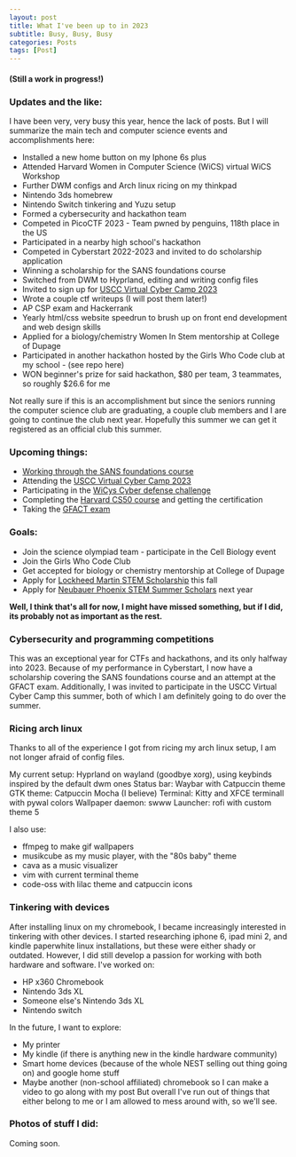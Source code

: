 ```yaml
---
layout: post
title: What I've been up to in 2023 
subtitle: Busy, Busy, Busy
categories: Posts
tags: [Post]
---
```

#### (Still a work in progress!)
### Updates and the like:

I have been very, very busy this year, hence the lack of posts. But I will summarize the main tech and computer science events and accomplishments here:

- Installed a new home button on my Iphone 6s plus
- Attended Harvard Women in Computer Science (WiCS) virtual WiCS Workshop
- Further DWM configs and Arch linux ricing on my thinkpad
- Nintendo 3ds homebrew
- Nintendo Switch tinkering and Yuzu setup
- Formed a cybersecurity and hackathon team
- Competed in PicoCTF 2023 - Team pwned by penguins, 118th place in the US
- Participated in a nearby high school's hackathon
- Competed in Cyberstart 2022-2023 and invited to do scholarship application
- Winning a scholarship for the SANS foundations course
- Switched from DWM to Hyprland, editing and writing config files 
- Invited to sign up for [USCC Virtual Cyber Camp 2023](https://www.uscyberchallenge.org/cyber-camps) 
- Wrote a couple ctf writeups (I will post them later!)
- AP CSP exam and Hackerrank
- Yearly html/css website speedrun to brush up on front end development and web design skills
- Applied for a biology/chemistry Women In Stem mentorship at College of Dupage 
- Participated in another hackathon hosted by the Girls Who Code club at my school - (see repo here)
- WON beginner's prize for said hackathon, $80 per team, 3 teammates, so roughly $26.6 for me

Not really sure if this is an accomplishment but since the seniors running the computer science club are graduating, a couple club members and I are going to continue the club next year. Hopefully this summer we can get it registered as an official club this summer. 

### Upcoming things:
- [Working through the SANS foundations course](https://www.sans.org/cyber-security-courses/foundations/)
- Attending the [USCC Virtual Cyber Camp 2023](https://www.uscyberchallenge.org/cyber-camps)
- Participating in the [WiCys Cyber defense challenge](https://www.wicys.org/benefits/cyber-defense-challenge-made-possible-by-target/)
- Completing the [Harvard CS50 course](https://pll.harvard.edu/course/cs50-introduction-computer-science?delta=0) and getting the certification
- Taking the [GFACT exam](https://www.giac.org/certifications/foundational-cybersecurity-technologies-gfact/)

### Goals:
- Join the science olympiad team - participate in the Cell Biology event
- Join the Girls Who Code Club
- Get accepted for biology or chemistry mentorship at College of Dupage
- Apply for [Lockheed Martin STEM Scholarship](https://lockheedmartin.com/en-us/who-we-are/communities/stem-education/lm-scholarship-program.html) this fall
- Apply for [Neubauer Phoenix STEM Summer Scholars](https://summer.uchicago.edu/programs/neubauer-phoenix-stem-summer-scholars) next year


**Well, I think that's all for now, I might have missed something, but if I did, its probably not as important as the rest.**



### Cybersecurity and programming competitions
This was an exceptional year for CTFs and hackathons, and its only halfway into 2023. Because of my performance in Cyberstart, I now have a scholarship covering the SANS foundations course and an attempt at the GFACT exam. Additionally, I was invited to participate in the USCC Virtual Cyber Camp this summer, both of which I am definitely going to do over the summer. 

### Ricing arch linux
Thanks to all of the experience I got from ricing my arch linux setup, I am not longer afraid of config files.

My current setup:
Hyprland on wayland (goodbye xorg), using keybinds inspired by the default dwm ones
Status bar: Waybar with Catpuccin theme
GTK theme: Catpuccin Mocha (I believe)
Terminal: Kitty and XFCE terminall with pywal colors
Wallpaper daemon: swww
Launcher: rofi with custom theme 5

I also use:
- ffmpeg to make gif wallpapers
- musikcube as my music player, with the "80s baby" theme
- cava as a music visualizer
- vim with current terminal theme
- code-oss with lilac theme and catpuccin icons

### Tinkering with devices 
After installing linux on my chromebook, I became increasingly interested in tinkering with other devices. I started researching iphone 6, ipad mini 2, and kindle paperwhite linux installations, but these were either shady or outdated. 
However, I did still develop a passion for working with both hardware and software.
I've worked on:
- HP x360 Chromebook
- Nintendo 3ds XL
- Someone else's Nintendo 3ds XL
- Nintendo switch 

In the future, I want to explore:
- My printer
- My kindle (if there is anything new in the kindle hardware community)
- Smart home devices (because of the whole NEST selling out thing going on) and google home stuff
- Maybe another (non-school affiliated) chromebook so I can make a video to go along with my post
But overall I've run out of things that either belong to me or I am allowed to mess around with, so we'll see. 

### Photos of stuff I did:
Coming soon. 
